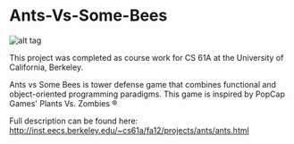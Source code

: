 Ants-Vs-Some-Bees
=================
![alt tag](https://raw.github.com/aaron-feldman/Ants-Vs-Some-Bees/master/example_image.png)

This project was completed as course work for CS 61A at the University of California, Berkeley.

Ants vs Some Bees is tower defense game that combines functional and object-oriented programming paradigms. 
This game is inspired by PopCap Games' Plants Vs. Zombies ®

Full description can be found here:
http://inst.eecs.berkeley.edu/~cs61a/fa12/projects/ants/ants.html
